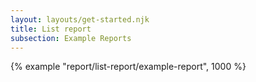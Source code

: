 ```yaml
---
layout: layouts/get-started.njk
title: List report
subsection: Example Reports
---
```


{% example "report/list-report/example-report", 1000 %}
